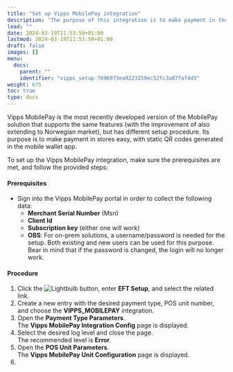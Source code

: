```yaml
---
title: "Set up Vipps MobilePay integration"
description: "The purpose of this integration is to make payment in the stores easy with static QR codes. Follow the instructions in this article to set it up."
lead: ""
date: 2024-03-19T11:53:50+01:00
lastmod: 2024-03-19T11:53:50+01:00
draft: false
images: []
menu:
  docs:
    parent: ""
    identifier: "vipps_setup-7696973ea9223159ec52fc3a87faf4d3"
weight: 675
toc: true
type: docs
---
```


Vipps MobilePay is the most recently developed version of the MobilePay solution that supports the same features (with the improvement of also extending to Norwegian market), but has different setup procedure. Its purpose is to make payment in stores easy, with static QR codes generated in the mobile wallet app. 

To set up the Vipps MobilePay integration, make sure the prerequisites are met, and follow the provided steps:

#### Prerequisites

- Sign into the Vipps MobilePay portal in order to collect the following data:
  - **Merchant Serial Number** (Msn)
  - **Client Id**
  - **Subscription key** (either one will work)
  - **OBS**: For on-prem solutions, a username/password is needed for the setup. Both existing and new users can be used for this purpose. Bear in mind that if the password is changed, the login will no longer work. 

#### Procedure

1. Click the ![Lightbulb](Lightbulb_icon.PNG) button, enter **EFT Setup**, and select the related link.
2. Create a new entry with the desired payment type, POS unit number, and choose the **VIPPS_MOBILEPAY** integration.
3. Open the **Payment Type Parameters**.      
   The **Vipps MobilePay Integration Config** page is displayed.
4. Select the desired log level and close the page.      
   The recommended level is **Error**.
5. Open the **POS Unit Parameters**.     
   The **Vipps MobilePay Unit Configuration** page is displayed.
6. 